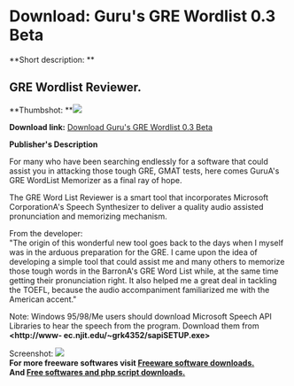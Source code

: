 # Download: Guru's GRE Wordlist 0.3 Beta

**Short description: **

## GRE Wordlist Reviewer.

  
**Thumbshot: **![](http://www.freewarefiles.com/screenshot/gre_wordlist_md.gif)   
  
**Download link:** [Download Guru's GRE Wordlist 0.3 Beta](http://freesoftwares.boysofts.com/Gurus-GRE-Wordlist_program_2366.html)  
  

**Publisher's Description**  
  

For many who have been searching endlessly for a software that could assist
you in attacking those tough GRE, GMAT tests, here comes GuruA's GRE WordList
Memorizer as a final ray of hope.

The GRE Word List Reviewer is a smart tool that incorporates Microsoft
CorporationA's Speech Synthesizer to deliver a quality audio assisted
pronunciation and memorizing mechanism.

From the developer:  
"The origin of this wonderful new tool goes back to the days when I myself was
in the arduous preparation for the GRE. I came upon the idea of developing a
simple tool that could assist me and many others to memorize those tough words
in the BarronA's GRE Word List while, at the same time getting their
pronunciation right. It also helped me a great deal in tackling the TOEFL,
because the audio accompaniment familiarized me with the American accent."

Note: Windows 95/98/Me users should download Microsoft Speech API Libraries to
hear the speech from the program. Download them from **<http://www-
ec.njit.edu/~grk4352/sapiSETUP.exe>**

  
  
Screenshot: ![](http://www.freewarefiles.com/screenshot/gre_wordlist.gif)  
**For more freeware softwares visit [Freeware software downloads.](http://freesoftwares.boysofts.com/)**   
**And [Free softwares and php script downloads.](http://www.boysofts.com/)**

